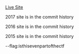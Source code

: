 [Live Site](http://mitbitcoinexpo.org)

2017 site is in the commit history

2016 site is in the commit history

2015 site is in the commit history

--flag:isthisevenpartofthectf
